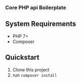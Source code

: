 ### Core PHP api Boilerplate

## System Requirements
- PHP 7+
- Composer

## Quickstart
1. Clone this project
2. run `composer install`